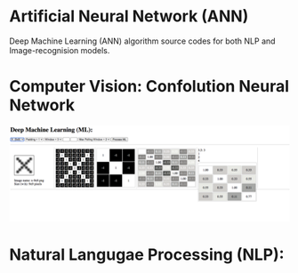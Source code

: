 **Artificial Neural Network (ANN)**
===

Deep Machine Learning (ANN) algorithm source codes for both NLP and Image-recognision models.

Computer Vision: Confolution Neural Network
===
![Convolution Neural Netwirk Algorithm](screenshot_961-1.PNG)


Natural Langugae Processing (NLP):
===

